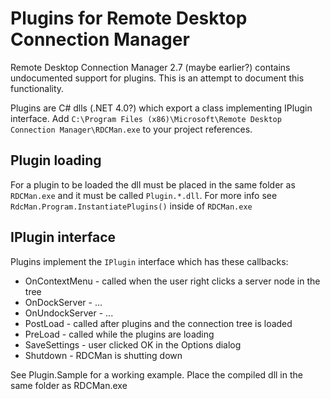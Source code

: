 # Plugins for Remote Desktop Connection Manager #

Remote Desktop Connection Manager 2.7 (maybe earlier?) contains undocumented support for plugins. This is an attempt to document this functionality.

Plugins are C# dlls (.NET 4.0?) which export a class implementing IPlugin interface. Add `C:\Program Files (x86)\Microsoft\Remote Desktop Connection Manager\RDCMan.exe` to your project references.

## Plugin loading ##

For a plugin to be loaded the dll must be placed in the same folder as `RDCMan.exe` and it must be called `Plugin.*.dll`. For more info see `RdcMan.Program.InstantiatePlugins()` inside of `RDCMan.exe`

## IPlugin interface ##

Plugins implement the `IPlugin` interface which has these callbacks: 
- OnContextMenu - called when the user right clicks a server node in the tree
- OnDockServer - ...
- OnUndockServer - ...
- PostLoad - called after plugins and the connection tree is loaded
- PreLoad - called while the plugins are loading
- SaveSettings - user clicked OK in the Options dialog
- Shutdown - RDCMan is shutting down


See Plugin.Sample for a working example. Place the compiled dll in the same folder as RDCMan.exe
